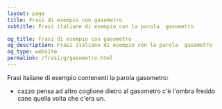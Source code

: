```yaml
---
layout: page
title: Frasi di esempio con gasometro 
subtitle: Frasi italiane di esempio con la parola  gasometro

og_title: Frasi di esempio con gasometro 
og_description: Frasi italiane di esempio con la parola  gasometro
og_type: website
permalink: /frasi/g/gasometro.html
---
```


Frasi italiane di esempio contenenti la parola gasometro:


- cazzo pensa ad altro coglione dietro al gasometro c'è l'ombra freddo cane quella volta che c'era un.
